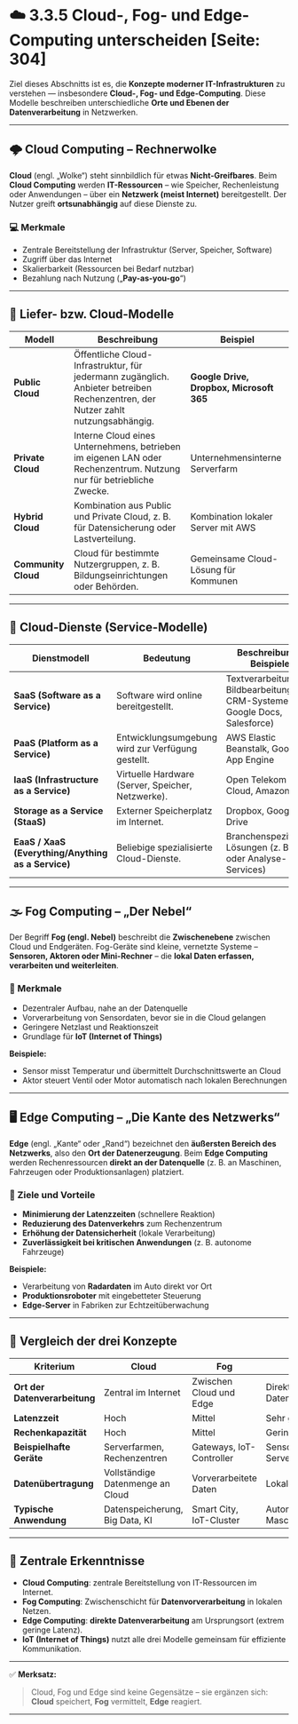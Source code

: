 # ☁️ 3.3.5 Cloud-, Fog- und Edge-Computing unterscheiden [Seite: 304]

Ziel dieses Abschnitts ist es, die **Konzepte moderner IT-Infrastrukturen** zu verstehen — insbesondere **Cloud-, Fog- und Edge-Computing**. Diese Modelle beschreiben unterschiedliche **Orte und Ebenen der Datenverarbeitung** in Netzwerken.

---

## 🌩️ Cloud Computing – Rechnerwolke

**Cloud** (engl. „Wolke“) steht sinnbildlich für etwas **Nicht-Greifbares**.
Beim **Cloud Computing** werden **IT-Ressourcen** – wie Speicher, Rechenleistung oder Anwendungen – über ein **Netzwerk (meist Internet)** bereitgestellt.
Der Nutzer greift **ortsunabhängig** auf diese Dienste zu.

### 💻 Merkmale

* Zentrale Bereitstellung der Infrastruktur (Server, Speicher, Software)
* Zugriff über das Internet
* Skalierbarkeit (Ressourcen bei Bedarf nutzbar)
* Bezahlung nach Nutzung („**Pay-as-you-go**“)

---

## 🧱 Liefer- bzw. Cloud-Modelle

| Modell              | Beschreibung                                                                                                                    | Beispiel                                 |
| ------------------- | ------------------------------------------------------------------------------------------------------------------------------- | ---------------------------------------- |
| **Public Cloud**    | Öffentliche Cloud-Infrastruktur, für jedermann zugänglich. Anbieter betreiben Rechenzentren, der Nutzer zahlt nutzungsabhängig. | **Google Drive, Dropbox, Microsoft 365** |
| **Private Cloud**   | Interne Cloud eines Unternehmens, betrieben im eigenen LAN oder Rechenzentrum. Nutzung nur für betriebliche Zwecke.             | Unternehmensinterne Serverfarm           |
| **Hybrid Cloud**    | Kombination aus Public und Private Cloud, z. B. für Datensicherung oder Lastverteilung.                                         | Kombination lokaler Server mit AWS       |
| **Community Cloud** | Cloud für bestimmte Nutzergruppen, z. B. Bildungseinrichtungen oder Behörden.                                                   | Gemeinsame Cloud-Lösung für Kommunen     |

---

## 🧰 Cloud-Dienste (Service-Modelle)

| Dienstmodell                                       | Bedeutung                                         | Beschreibung / Beispiele                                                       |
| -------------------------------------------------- | ------------------------------------------------- | ------------------------------------------------------------------------------ |
| **SaaS (Software as a Service)**                   | Software wird online bereitgestellt.              | Textverarbeitung, Bildbearbeitung, CRM-Systeme (z. B. Google Docs, Salesforce) |
| **PaaS (Platform as a Service)**                   | Entwicklungsumgebung wird zur Verfügung gestellt. | AWS Elastic Beanstalk, Google App Engine                                       |
| **IaaS (Infrastructure as a Service)**             | Virtuelle Hardware (Server, Speicher, Netzwerke). | Open Telekom Cloud, Amazon EC2                                                 |
| **Storage as a Service (StaaS)**                   | Externer Speicherplatz im Internet.               | Dropbox, Google Drive                                                          |
| **EaaS / XaaS (Everything/Anything as a Service)** | Beliebige spezialisierte Cloud-Dienste.           | Branchenspezifische Lösungen (z. B. KI- oder Analyse-Services)                 |

---

## 🌫️ Fog Computing – „Der Nebel“

Der Begriff **Fog (engl. Nebel)** beschreibt die **Zwischenebene** zwischen Cloud und Endgeräten.
Fog-Geräte sind kleine, vernetzte Systeme – **Sensoren, Aktoren oder Mini-Rechner** – die **lokal Daten erfassen, verarbeiten und weiterleiten**.

### 🧩 Merkmale

* Dezentraler Aufbau, nahe an der Datenquelle
* Vorverarbeitung von Sensordaten, bevor sie in die Cloud gelangen
* Geringere Netzlast und Reaktionszeit
* Grundlage für **IoT (Internet of Things)**

**Beispiele:**

* Sensor misst Temperatur und übermittelt Durchschnittswerte an Cloud
* Aktor steuert Ventil oder Motor automatisch nach lokalen Berechnungen

---

## 🖥️ Edge Computing – „Die Kante des Netzwerks“

**Edge** (engl. „Kante“ oder „Rand“) bezeichnet den **äußersten Bereich des Netzwerks**, also den **Ort der Datenerzeugung**.
Beim **Edge Computing** werden Rechenressourcen **direkt an der Datenquelle** (z. B. an Maschinen, Fahrzeugen oder Produktionsanlagen) platziert.

### 🚀 Ziele und Vorteile

* **Minimierung der Latenzzeiten** (schnellere Reaktion)
* **Reduzierung des Datenverkehrs** zum Rechenzentrum
* **Erhöhung der Datensicherheit** (lokale Verarbeitung)
* **Zuverlässigkeit bei kritischen Anwendungen** (z. B. autonome Fahrzeuge)

**Beispiele:**

* Verarbeitung von **Radardaten** im Auto direkt vor Ort
* **Produktionsroboter** mit eingebetteter Steuerung
* **Edge-Server** in Fabriken zur Echtzeitüberwachung

---

## 🧭 Vergleich der drei Konzepte

| Kriterium                     | **Cloud**                        | **Fog**                  | **Edge**                             |
| ----------------------------- | -------------------------------- | ------------------------ | ------------------------------------ |
| **Ort der Datenverarbeitung** | Zentral im Internet              | Zwischen Cloud und Edge  | Direkt an der Datenquelle            |
| **Latenzzeit**                | Hoch                             | Mittel                   | Sehr gering                          |
| **Rechenkapazität**           | Hoch                             | Mittel                   | Gering bis mittel                    |
| **Beispielhafte Geräte**      | Serverfarmen, Rechenzentren      | Gateways, IoT-Controller | Sensoren, Edge-Server                |
| **Datenübertragung**          | Vollständige Datenmenge an Cloud | Vorverarbeitete Daten    | Lokale Auswertung                    |
| **Typische Anwendung**        | Datenspeicherung, Big Data, KI   | Smart City, IoT-Cluster  | Autonomes Fahren, Maschinensteuerung |

---

## 🧠 Zentrale Erkenntnisse

* **Cloud Computing**: zentrale Bereitstellung von IT-Ressourcen im Internet.
* **Fog Computing**: Zwischenschicht für **Datenvorverarbeitung** in lokalen Netzen.
* **Edge Computing**: **direkte Datenverarbeitung** am Ursprungsort (extrem geringe Latenz).
* **IoT (Internet of Things)** nutzt alle drei Modelle gemeinsam für effiziente Kommunikation.

---

✅ **Merksatz:**

> Cloud, Fog und Edge sind keine Gegensätze – sie ergänzen sich:
> **Cloud** speichert, **Fog** vermittelt, **Edge** reagiert.


---
